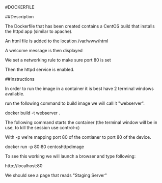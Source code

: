 #DOCKERFILE

##Description

The Dockerfile that has been created contains a CentOS build that installs the httpd app (similar to apache).  

An html file is added to the location /var/www/html

A welcome message is then displayed

We set a networking rule to make sure port 80 is set

Then the httpd service is enabled.

##Instructions

In order to run the image in a container it is best have 2 terminal windows available.

run the following command to build image we will call it "webserver".

docker build -t webserver .

The following command starts the container (the terminal window will be in use, to kill the session use control-c)

With -p we're mapping port 80 of the contianer to port 80 of the device.

docker run -p 80:80 centoshttpdimage

To see this working we will launch a browser and type following:

http://localhost:80

We should see a page that reads "Staging Server"
